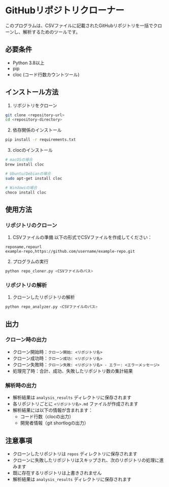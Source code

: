 # GitHubリポジトリクローナー

このプログラムは、CSVファイルに記載されたGitHubリポジトリを一括でクローンし、解析するためのツールです。

## 必要条件

- Python 3.8以上
- pip
- cloc (コード行数カウントツール)

## インストール方法

1. リポジトリをクローン
```bash
git clone <repository-url>
cd <repository-directory>
```

2. 依存関係のインストール
```bash
pip install -r requirements.txt
```

3. clocのインストール
```bash
# macOSの場合
brew install cloc

# Ubuntu/Debianの場合
sudo apt-get install cloc

# Windowsの場合
choco install cloc
```

## 使用方法

### リポジトリのクローン

1. CSVファイルの準備
以下の形式でCSVファイルを作成してください：
```
reponame,repourl
example-repo,https://github.com/username/example-repo.git
```

2. プログラムの実行
```bash
python repo_cloner.py <CSVファイルのパス>
```

### リポジトリの解析

1. クローンしたリポジトリの解析
```bash
python repo_analyzer.py <CSVファイルのパス>
```

## 出力

### クローン時の出力

- クローン開始時：`クローン開始: <リポジトリ名>`
- クローン成功時：`クローン成功: <リポジトリ名>`
- クローン失敗時：`クローン失敗: <リポジトリ名> - エラー: <エラーメッセージ>`
- 処理完了時：合計、成功、失敗したリポジトリ数の集計結果

### 解析時の出力

- 解析結果は `analysis_results` ディレクトリに保存されます
- 各リポジトリごとに `<リポジトリ名>.md` ファイルが作成されます
- 解析結果には以下の情報が含まれます：
  - コード行数（clocの出力）
  - 開発者情報（git shortlogの出力）

## 注意事項

- クローンしたリポジトリは `repos` ディレクトリに保存されます
- クローンに失敗したリポジトリはスキップされ、次のリポジトリの処理に進みます
- 既に存在するリポジトリは上書きされません
- 解析結果は `analysis_results` ディレクトリに保存されます 